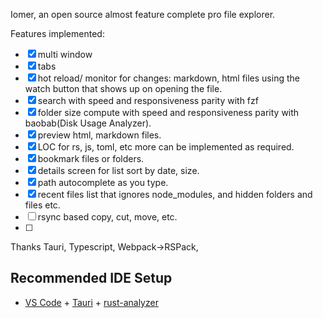 Iomer, an open source almost feature complete pro file explorer.

Features implemented:

- [x] multi window
- [x] tabs
- [x] hot reload/ monitor for changes: markdown, html files using the watch button that shows up on opening the file.
- [x] search with speed and responsiveness parity with fzf
- [x] folder size compute with speed and responsiveness parity with baobab(Disk Usage Analyzer).
- [x] preview html, markdown files.
- [x] LOC for rs, js, toml, etc more can be implemented as required.
- [x] bookmark files or folders.
- [x] details screen for list sort by date, size.
- [x] path autocomplete as you type.
- [x] recent files list that ignores node_modules, and hidden folders and files etc.
- [ ] rsync based copy, cut, move, etc.
- [ ]  

Thanks Tauri, Typescript, Webpack->RSPack, 


## Recommended IDE Setup

- [VS Code](https://code.visualstudio.com/) + [Tauri](https://marketplace.visualstudio.com/items?itemName=tauri-apps.tauri-vscode) + [rust-analyzer](https://marketplace.visualstudio.com/items?itemName=rust-lang.rust-analyzer)

